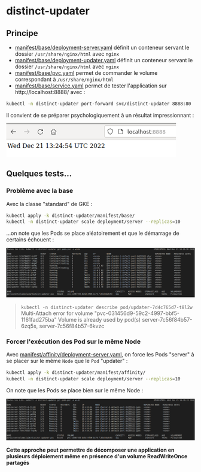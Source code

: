 # distinct-updater

## Principe

* [manifest/base/deployment-server.yaml](manifest/base/deployment-server.yaml) définit un conteneur servant le dossier `/usr/share/nginx/html` avec `nginx`
* [manifest/base/deployment-updater.yaml](manifest/base/deployment-updater.yaml) définit un conteneur servant le dossier `/usr/share/nginx/html` avec `nginx`
* [manifest/base/pvc.yaml](manifest/base/pvc.yaml) permet de commander le volume correspondant à `/usr/share/nginx/html`
* [manifest/base/service.yaml](manifest/base/service.yaml) permet de tester l'application sur http://localhost:8888/ avec :

```bash
kubectl -n distinct-updater port-forward svc/distinct-updater 8888:80
```

Il convient de se préparer psychologiquement à un résultat impressionnant :

![docs/distinct-updater.png](docs/distinct-updater.png)

## Quelques tests...

### Problème avec la base

Avec la classe "standard" de GKE :

```bash
kubectl apply -k distinct-updater/manifest/base/
kubectl -n distinct-updater scale deployment/server --replicas=10
```

...on note que les Pods se place aléatoirement et que le démarrage de certains échouent :

![docs/distinct-updater-base.png](docs/distinct-updater-base.png)

> `kubectl -n distinct-updater describe pod/updater-7d4c765d7-t8l2w`
> Multi-Attach error for volume "pvc-031456d9-59c2-4997-bbf5-1161fad275ba" Volume is already used by pod(s) server-7c56f84b57-6zq5s, server-7c56f84b57-6kvzc


### Forcer l'exécution des Pod sur le même Node

Avec [manifest/affinity/deployment-server.yaml](manifest/affinity/deployment-server.yaml), on force les Pods "server" à se placer sur le même `Node` que le `Pod` "updater" :

```bash
kubectl apply -k distinct-updater/manifest/affinity/
kubectl -n distinct-updater scale deployment/server --replicas=10
```

On note que les Pods se place bien sur le même Node :

![docs/distinct-updater-affinity.png](docs/distinct-updater-affinity.png)

**Cette approche peut permettre de décomposer une application en plusieurs déploiement même en présence d'un volume ReadWriteOnce partagés**





